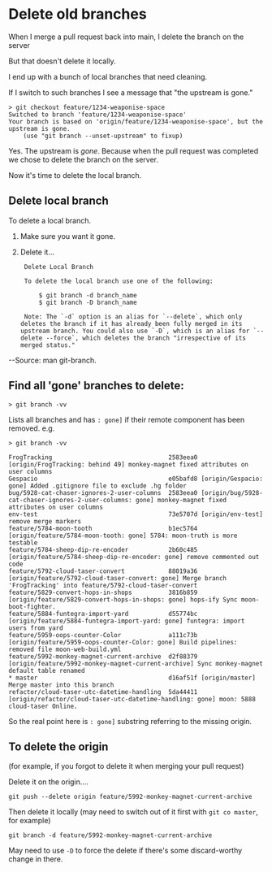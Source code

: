 ﻿# Delete old branches

When I merge a pull request back into main, I delete the branch on the server

But that doesn't delete it locally.

I end up with a bunch of local branches that need cleaning.

If I switch to such branches I see a message that "the upstream is gone."

	> git checkout feature/1234-weaponise-space
	Switched to branch 'feature/1234-weaponise-space'
	Your branch is based on 'origin/feature/1234-weaponise-space', but the upstream is gone.
		(use "git branch --unset-upstream" to fixup)

Yes. The upstream is *gone*. Because when the pull request was completed we chose to delete the branch on the server.

Now it's time to delete the local branch.

## Delete local branch

To delete a local branch.

1. Make sure you want it gone.
2. Delete it...

		Delete Local Branch
		
		To delete the local branch use one of the following:
		
			$ git branch -d branch_name
			$ git branch -D branch_name
		
		Note: The `-d` option is an alias for `--delete`, which only deletes the branch if it has already been fully merged in its upstream branch. You could also use `-D`, which is an alias for `--delete --force`, which deletes the branch "irrespective of its merged status."

--Source: man git-branch.

## Find all 'gone' branches to delete:

	> git branch -vv

Lists all branches and has `: gone]` if their remote component has been removed. e.g.

	> git branch -vv

	FrogTracking								2583eea0 [origin/FrogTracking: behind 49] monkey-magnet fixed attributes on user columns
	Gespacio									e05bafd8 [origin/Gespacio: gone] Added .gitignore file to exclude .hg folder
	bug/5928-cat-chaser-ignores-2-user-columns	2583eea0 [origin/bug/5928-cat-chaser-ignores-2-user-columns: gone] monkey-magnet fixed attributes on user columns
	env-test									73e5707d [origin/env-test] remove merge markers
	feature/5784-moon-tooth						b1ec5764 [origin/feature/5784-moon-tooth: gone] 5784: moon-truth is more testable
	feature/5784-sheep-dip-re-encoder			2b60c485 [origin/feature/5784-sheep-dip-re-encoder: gone] remove commented out code
	feature/5792-cloud-taser-convert			88019a36 [origin/feature/5792-cloud-taser-convert: gone] Merge branch 'FrogTracking' into feature/5792-cloud-taser-convert
	feature/5829-convert-hops-in-shops			3816b859 [origin/feature/5829-convert-hops-in-shops: gone] hops-ify Sync moon-boot-fighter.
	feature/5884-funtegra-import-yard			d55774bc [origin/feature/5884-funtegra-import-yard: gone] funtegra: import users from yard
	feature/5959-oops-counter-Color				a111c73b [origin/feature/5959-oops-counter-Color: gone] Build pipelines: removed file moon-web-build.yml
	feature/5992-monkey-magnet-current-archive	d2f88379 [origin/feature/5992-monkey-magnet-current-archive] Sync monkey-magnet default table renamed
	* master									d16af51f [origin/master] Merge master into this branch
	refactor/cloud-taser-utc-datetime-handling	5da44411 [origin/refactor/cloud-taser-utc-datetime-handling: gone] moon: 5888 cloud-taser Online.

So the real point here is `: gone]` substring referring to the missing origin.

## To delete the origin

(for example, if you forgot to delete it when merging your pull request)

Delete it on the origin....

	git push --delete origin feature/5992-monkey-magnet-current-archive

Then delete it locally (may need to switch out of it first with `git co master`, for example)

	git branch -d feature/5992-monkey-magnet-current-archive

May need to use `-D` to force the delete if there's some discard-worthy change in there.